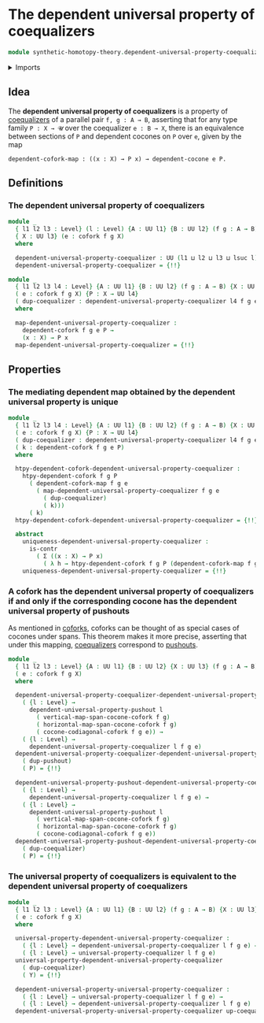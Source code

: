 # The dependent universal property of coequalizers

```agda
module synthetic-homotopy-theory.dependent-universal-property-coequalizers where
```

<details><summary>Imports</summary>

```agda
open import foundation.contractible-maps
open import foundation.contractible-types
open import foundation.dependent-pair-types
open import foundation.equivalences
open import foundation.fibers-of-maps
open import foundation.functoriality-dependent-pair-types
open import foundation.universe-levels

open import synthetic-homotopy-theory.26-descent
open import synthetic-homotopy-theory.coforks
open import synthetic-homotopy-theory.dependent-cocones-under-spans
open import synthetic-homotopy-theory.dependent-coforks
open import synthetic-homotopy-theory.dependent-universal-property-pushouts
open import synthetic-homotopy-theory.universal-property-coequalizers
```

</details>

## Idea

The **dependent universal property of coequalizers** is a property of
[coequalizers](synthetic-homotopy-theory.coequalizers.md) of a parallel pair
`f, g : A → B`, asserting that for any type family `P : X → 𝓤` over the
coequalizer `e : B → X`, there is an equivalence between sections of `P` and
dependent cocones on `P` over `e`, given by the map

```text
dependent-cofork-map : ((x : X) → P x) → dependent-cocone e P.
```

## Definitions

### The dependent universal property of coequalizers

```agda
module _
  { l1 l2 l3 : Level} (l : Level) {A : UU l1} {B : UU l2} (f g : A → B)
  { X : UU l3} (e : cofork f g X)
  where

  dependent-universal-property-coequalizer : UU (l1 ⊔ l2 ⊔ l3 ⊔ lsuc l)
  dependent-universal-property-coequalizer = {!!}

module _
  { l1 l2 l3 l4 : Level} {A : UU l1} {B : UU l2} (f g : A → B) {X : UU l3}
  ( e : cofork f g X) {P : X → UU l4}
  ( dup-coequalizer : dependent-universal-property-coequalizer l4 f g e)
  where

  map-dependent-universal-property-coequalizer :
    dependent-cofork f g e P →
    (x : X) → P x
  map-dependent-universal-property-coequalizer = {!!}
```

## Properties

### The mediating dependent map obtained by the dependent universal property is unique

```agda
module _
  { l1 l2 l3 l4 : Level} {A : UU l1} {B : UU l2} (f g : A → B) {X : UU l3}
  ( e : cofork f g X) {P : X → UU l4}
  ( dup-coequalizer : dependent-universal-property-coequalizer l4 f g e)
  ( k : dependent-cofork f g e P)
  where

  htpy-dependent-cofork-dependent-universal-property-coequalizer :
    htpy-dependent-cofork f g P
      ( dependent-cofork-map f g e
        ( map-dependent-universal-property-coequalizer f g e
          ( dup-coequalizer)
          ( k)))
      ( k)
  htpy-dependent-cofork-dependent-universal-property-coequalizer = {!!}

  abstract
    uniqueness-dependent-universal-property-coequalizer :
      is-contr
        ( Σ ((x : X) → P x)
          ( λ h → htpy-dependent-cofork f g P (dependent-cofork-map f g e h) k))
    uniqueness-dependent-universal-property-coequalizer = {!!}
```

### A cofork has the dependent universal property of coequalizers if and only if the corresponding cocone has the dependent universal property of pushouts

As mentioned in [coforks](synthetic-homotopy-theory.coforks.md), coforks can be
thought of as special cases of cocones under spans. This theorem makes it more
precise, asserting that under this mapping,
[coequalizers](synthetic-homotopy-theory.coequalizers.md) correspond to
[pushouts](synthetic-homotopy-theory.pushouts.md).

```agda
module _
  { l1 l2 l3 : Level} {A : UU l1} {B : UU l2} {X : UU l3} (f g : A → B)
  ( e : cofork f g X)
  where

  dependent-universal-property-coequalizer-dependent-universal-property-pushout :
    ( {l : Level} →
      dependent-universal-property-pushout l
        ( vertical-map-span-cocone-cofork f g)
        ( horizontal-map-span-cocone-cofork f g)
        ( cocone-codiagonal-cofork f g e)) →
    ( {l : Level} →
      dependent-universal-property-coequalizer l f g e)
  dependent-universal-property-coequalizer-dependent-universal-property-pushout
    ( dup-pushout)
    ( P) = {!!}

  dependent-universal-property-pushout-dependent-universal-property-coequalizer :
    ( {l : Level} →
      dependent-universal-property-coequalizer l f g e) →
    ( {l : Level} →
      dependent-universal-property-pushout l
        ( vertical-map-span-cocone-cofork f g)
        ( horizontal-map-span-cocone-cofork f g)
        ( cocone-codiagonal-cofork f g e))
  dependent-universal-property-pushout-dependent-universal-property-coequalizer
    ( dup-coequalizer)
    ( P) = {!!}
```

### The universal property of coequalizers is equivalent to the dependent universal property of coequalizers

```agda
module _
  { l1 l2 l3 : Level} {A : UU l1} {B : UU l2} (f g : A → B) {X : UU l3}
  ( e : cofork f g X)
  where

  universal-property-dependent-universal-property-coequalizer :
    ( {l : Level} → dependent-universal-property-coequalizer l f g e) →
    ( {l : Level} → universal-property-coequalizer l f g e)
  universal-property-dependent-universal-property-coequalizer
    ( dup-coequalizer)
    ( Y) = {!!}

  dependent-universal-property-universal-property-coequalizer :
    ( {l : Level} → universal-property-coequalizer l f g e) →
    ( {l : Level} → dependent-universal-property-coequalizer l f g e)
  dependent-universal-property-universal-property-coequalizer up-coequalizer = {!!}
```
